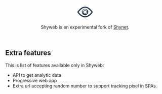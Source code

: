 
<p align="center">
  <img align="center" src="images/shyweb.svg" height="50" alt="Shyweb logo">
  <br>

  <p align="center">
    Shyweb is en experimental fork of <a href="https://github.com/milesmcc/shynet">Shynet</a>.
  </p>

<br>

## Extra features

This is list of features available only in Shyweb:

* API to get analytic data
* Progressive web app
* Extra url accepting random number to support tracking pixel in SPAs.
